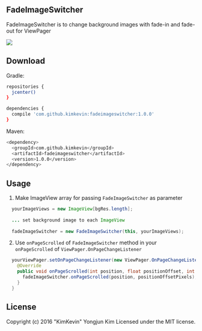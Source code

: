 ## FadeImageSwitcher

FadeImageSwitcher is to change background images with fade-in and fade-out for ViewPager

![](https://github.com/kimkevin/FadeImageSwitcher/blob/master/assets/demo.gif)

## Download

Gradle:

```bash
repositories {
  jcenter()
}

dependencies {
  compile 'com.github.kimkevin:fadeimageswitcher:1.0.0'
}
```

Maven:

```bash
<dependency>
  <groupId>com.github.kimkevin</groupId>
  <artifactId>fadeimageswitcher</artifactId>
  <version>1.0.0</version>
</dependency>
```

## Usage
1. Make ImageView array for passing `FadeImageSwitcher` as parameter

```java
  yourImageViews = new ImageView[bgRes.length];
  
  ... set background image to each ImageView
  
  fadeImageSwitcher = new FadeImageSwitcher(this, yourImageViews);
```

2. Use `onPageScrolled` of `FadeImageSwitcher` method in your `onPageScrolled` of `ViewPager.OnPageChangeListener` 

```java
  yourViewPager.setOnPageChangeListener(new ViewPager.OnPageChangeListener() {
    @Override
    public void onPageScrolled(int position, float positionOffset, int positionOffsetPixels) {
      fadeImageSwitcher.onPageScrolled(position, positionOffsetPixels);
    }
  }
```

## License
Copyright (c) 2016 "KimKevin" Yongjun Kim
Licensed under the MIT license.
